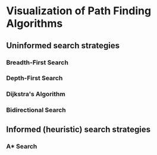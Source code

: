 # Visualization of Path Finding Algorithms

## Uninformed search strategies

### Breadth-First Search

### Depth-First Search

### Dijkstra's Algorithm

### Bidirectional Search

## Informed (heuristic) search strategies

### A* Search